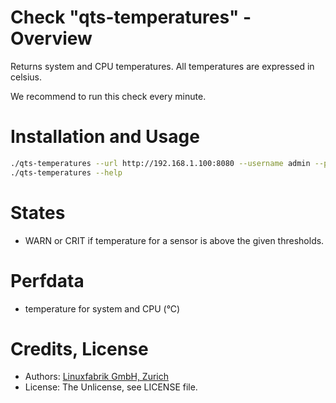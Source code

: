 # Check "qts-temperatures" - Overview

Returns system and CPU temperatures. All temperatures are expressed in celsius.

We recommend to run this check every minute.


# Installation and Usage

```bash
./qts-temperatures --url http://192.168.1.100:8080 --username admin --password my-password
./qts-temperatures --help
```


# States

* WARN or CRIT if temperature for a sensor is above the given thresholds.


# Perfdata

* temperature for system and CPU (°C)


# Credits, License

* Authors: [Linuxfabrik GmbH, Zurich](https://www.linuxfabrik.ch)
* License: The Unlicense, see LICENSE file.
